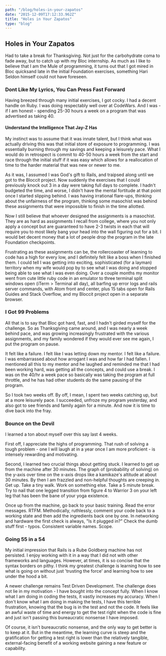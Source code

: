 ```yaml
---
path: "/blog/holes-in-your-zapatos"
date: "2015-12-09T17:12:33.962Z"
title: "Holes in Your Zapatos"
type: "blog"
---
```


## Holes in Your Zapatos
Had to take a break for Thanksgiving. Not just for the carbohydrate coma to fade away, but to catch up with my Bloc internship. As much as I like to believe that I am the Mule of programming, it turns out that I got mired in Bloc quicksand late in the initial Foundation exercises, something Hari Seldon himself could not have foreseen.

### Dont Like My Lyrics, You Can Press Fast Forward
Having breezed through many initial exercises, I got cocky. I had a decent handle on Ruby. I was doing respectably well over at CodeWars. And I was - if I am honest - spending 25-30 hours a week on a program that was advertised as taking 40.

#### Understand the Intelligence That Jay-Z Has
My instinct was to assume that it was innate talent, but I think what was actually driving this was that initial store of exposure to programming. I was essentially burning through my savings and keeping a leisurely pace. What I would do in retrospect is commit to 40-50 hours a week from the start and race through the initial stuff if it was easy which allows for a reallocation of time to the harder material that was new or newer to me.

As it was, I assumed I was God's gift to Rails, and traipsed along until we got to the Bloccit project. Now suddenly the exercises that I could previously knock out 3 in a day were taking full days to complete. I hadn't budgeted the time, and worse, I didn't have the mental fortitude at that point once I started slipping behind. I was having irrational flare-ups, thinking about the unfairness of the program, thinking some masochist was behind these assignments that were impossible to finish in the time allotted.

Now I still believe that whoever designed the assignments is a masochist. They are as hard as assignments I recall from college, where you not only apply a concept but are guaranteed to have 2-3 twists in each that will require you to most likely bang your head into the wall figuring out for a bit. I would bet decent money that a lot of people drop the program in the late Foundation checkpoints.

Frustrating as these assignments can be, the rollercoaster of learning to code has a high for every low, and I definitely felt like a boss when I finished them. I could tell I was getting into exciting, sophisticated (for a layman) territory when my wife would pop by to see what I was doing and stopped being able to see what I was even doing. Over a couple months my monitor went from cute little ruby code in an emulator to three terminal split windows open (iTerm > Terminal all day), all barfing up error logs and rails server commands, with Atom front and center, plus 15 tabs open for Rails Guides and Stack Overflow, and my Bloccit project open in a separate browser.

### I Got 99 Problems
All that is to say that Bloc got hard, fast, and I hadn't girded myself for the challenge. So as Thanksgiving came around, and I was nearly a week behind pace, and was growing increasingly frustrated with the various assignments, and my family wondered if they would ever see me again, I put the program on pause.

It felt like a failure. I felt like I was letting down my mentor. I felt like a failure. I was embarrassed about how arrogant I was and how far I had fallen. I mentioned all this to my mentor and he laughed and reminded me that I had been working hard, was getting all the concepts, and could use a break. I was on the 40/hr a week pace so basically was taking the program at full throttle, and he has had other students do the same pausing of the program.

So I took two weeks off. By off, I mean, I spent two weeks catching up, but at a more leisurely pace. I succeeded, unfroze my program yesterday, and also got to see friends and family again for a minute. And now it is time to dive back into the fray.

### Bounce on the Devil
I learned a ton about myself over this say last 4 weeks.

First off, I appreciate the highs of programming. That rush of solving a tough problem - one I will laugh at in a year once I am more proficient - is intensely rewarding and motivating.

Second, I learned two crucial things about getting stuck. I learned to get up from the machine after 30 minutes. The graph of (probability of solving) on the y-axis over time on the x-axis drops like a kamikaze's altitude at about 30 minutes. By then I am frazzled and non-helpful thoughts are creeping in. Get up. Take a tiny walk. Work on something else. Take a 5 minute break. Try to nail that one legged transition from figure 4 to Warrior 3 on your left leg that has been the bane of your yoga existence.

Once up from the machine, go back to your basic training. Read the error messages. RTFM. Methodically, ruthlessly, comment your code back to a working state and then add the ingredients back one by one. In networking and hardware the first check is always, "Is it plugged in?" Check the dumb stuff first - typos. Consistent variable names. Scope.

### Going 55 in a 54
My initial impression that Rails is a Rube Goldberg machine has not persisted. I enjoy working with it in a way that I did not with other frameworks and languages. However, at times, it is so concise that the syntax borders on pithy. I think my greatest challenge is learning how to see what is going on without just 'trusting the force' and learning how to see under the hood a bit.

A newer challenge remains Test Driven Development. The challenge does not lie in my motivation - I have bought into the concept fully. When I know what I am doing in coding the tests, it vastly increases my accuracy. When I don't know what I am doing in making the tests, I have this terrible frustration, knowing that the bug is in the test and not the code. It feels like an awful waste of time and energy to get the test right when the code is fine and just isn't passing this bureaucratic nonsense I have imposed.

Of course, it isn't bureaucratic nonsense, and the only way to get better is to keep at it. But in the meantime, the learning curve is steep and the gratification for getting a test right is lower than the relatively tangible, external-facing benefit of a working website gaining a new feature or capability.
